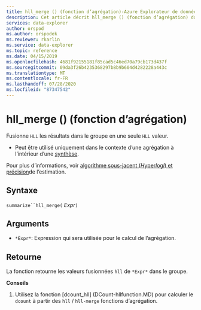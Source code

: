```yaml
---
title: hll_merge () (fonction d’agrégation)-Azure Explorateur de données | Microsoft Docs
description: Cet article décrit hll_merge () (fonction d’agrégation) dans Azure Explorateur de données.
services: data-explorer
author: orspod
ms.author: orspodek
ms.reviewer: rkarlin
ms.service: data-explorer
ms.topic: reference
ms.date: 04/15/2019
ms.openlocfilehash: 4681f92155181f85cad5c46ed70a79cb173d437f
ms.sourcegitcommit: 09da3f26b4235368297b8b9b604d4282228a443c
ms.translationtype: MT
ms.contentlocale: fr-FR
ms.lasthandoff: 07/28/2020
ms.locfileid: "87347542"
---
```

# <a name="hll_merge-aggregation-function"></a>hll_merge () (fonction d’agrégation)

Fusionne `HLL` les résultats dans le groupe en une seule `HLL` valeur.

* Peut être utilisé uniquement dans le contexte d’une agrégation à l’intérieur d’une [synthèse](summarizeoperator.md).

Pour plus d’informations, voir [algorithme sous-jacent (*H*yper*l*og*l*) et précision](dcount-aggfunction.md#estimation-accuracy)de l’estimation.

## <a name="syntax"></a>Syntaxe

`summarize``hll_merge(` *Expr*`)`

## <a name="arguments"></a>Arguments

* `*Expr*`: Expression qui sera utilisée pour le calcul de l’agrégation.

## <a name="returns"></a>Retourne

La fonction retourne les valeurs fusionnées `hll` de `*Expr*` dans le groupe.
 
**Conseils**

1) Utilisez la fonction [dcount_hll] (DCount-hllfunction.MD) pour calculer le `dcount` à partir des `hll`  /  `hll-merge` fonctions d’agrégation.
